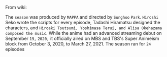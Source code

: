 From wiki:

The `season` was produced by `MAPPA` and directed by `Sunghoo` `Park`. `Hiroshi` Seko wrote the scripts for every episode, Tadashi Hiramatsu designed the characters, and `Hiroaki Tsutsumi, Yoshimasa Terui, and Alisa Okehazama composed the music`. While the anime had an advanced streaming debut on September `19,` `2020,` it officially aired on MBS and TBS's Super Animeism block from October 3, 2020, to March 27, 2021. The season ran for `24` episodes
